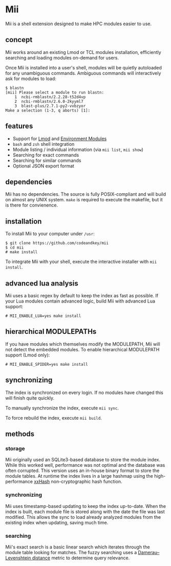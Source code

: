 # Mii
Mii is a shell extension designed to make HPC modules easier to use.
## concept
Mii works around an existing Lmod or TCL modules installation, efficiently searching and loading modules on-demand for users.

Once Mii is installed into a user's shell, modules will be quietly autoloaded for any unambiguous commands. Ambiguous commands will interactively ask for modules to load:

```
$ blastn
[mii] Please select a module to run blastn:
    1  ncbi-rmblastn/2.2.28-t52d4vp
    2  ncbi-rmblastn/2.6.0-2kyyml7
    3  blast-plus/2.7.1-py2-vvbzyor
Make a selection (1-3, q aborts) [1]:
```

## features
- Support for [Lmod](https://lmod.readthedocs.io/en/latest/) and [Environment Modules](http://modules.sourceforge.net/)
- `bash` and `zsh` shell integration
- Module listing / individual information (via `mii list`, `mii show`)
- Searching for exact commands
- Searching for similar commands
- Optional JSON export format

## dependencies
Mii has no dependencies. The source is fully POSIX-compliant and will build on almost any UNIX system.
`make` is required to execute the makefile, but it is there for convienence.

## installation
To install Mii to your computer under `/usr`:
```
$ git clone https://github.com/codeandkey/mii
$ cd mii
# make install
```

To integrate Mii with your shell, execute the interactive installer with `mii install`.

##  advanced lua analysis

Mii uses a basic regex by default to keep the index as fast as possible. If your Lua modules contain advanced logic, build Mii with advanced Lua support:

```
# MII_ENABLE_LUA=yes make install
```

## hierarchical MODULEPATHs

If you have modules which themselves modify the MODULEPATH, Mii will not detect the embedded modules. To enable hierarchical MODULEPATH support (Lmod only):

```
# MII_ENABLE_SPIDER=yes make install
```

## synchronizing
The index is synchronized on every login. If no modules have changed this will finish quite quickly.

To manually synchronize the index, execute `mii sync`.

To force rebuild the index, execute `mii build`.

## methods

### storage
Mii originally used an SQLite3-based database to store the module index. While this worked well, performance was not optimal and the database was often corrupted.
This version uses an in-house binary format to store the module tables.
At runtime the index lives in a large hashmap using the high-performance [xxHash](https://github.com/Cyan4973/xxHash) non-cryptographic hash function.

### synchronizing
Mii uses timestamp-based updating to keep the index up-to-date.
When the index is built, each module file is stored along with the date the file was last modified.
This allows the sync to load already analyzed modules from the existing index when updating, saving much time.

### searching
Mii's exact search is a basic linear search which iterates through the module table looking for matches.
The fuzzy searching uses a [Damerau–Levenshtein distance](https://en.wikipedia.org/wiki/Damerau%E2%80%93Levenshtein_distance) metric to determine query relevance.
